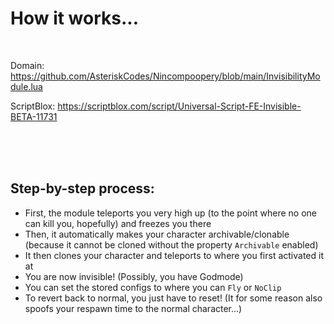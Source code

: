 # How it works...

<br>

Domain: https://github.com/AsteriskCodes/Nincompoopery/blob/main/InvisibilityModule.lua

ScriptBlox: https://scriptblox.com/script/Universal-Script-FE-Invisible-BETA-11731

<br><br><br>

## Step-by-step process:
* First, the module teleports you very high up (to the point where no one can kill you, hopefully) and freezes you there
* Then, it automatically makes your character archivable/clonable (because it cannot be cloned without the property `Archivable` enabled)
* It then clones your character and teleports to where you first activated it at
* You are now invisible! (Possibly, you have Godmode)
* You can set the stored configs to where you can `Fly` or `NoClip`
* To revert back to normal, you just have to reset! (It for some reason also spoofs your respawn time to the normal character...)
